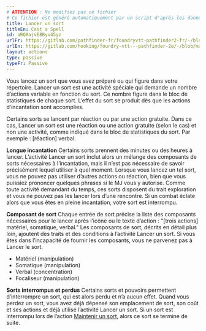 ```yaml
---
# ATTENTION : Ne modifiez pas ce fichier
# Ce fichier est généré automatiquement par un script d'après les données du module Foundry VTT officiel et de sa traduction
title: Lancer un sort
titleEn: Cast a Spell
id: aBQ8ajvEBByv45yz
urlFr: https://gitlab.com/pathfinder-fr/foundryvtt-pathfinder2-fr/-/blob/master/data/actions/aBQ8ajvEBByv45yz.htm
urlEn: https://gitlab.com/hooking/foundry-vtt---pathfinder-2e/-/blob/master/packs/data/actions.db/cast-a-spell.json
layout: actions
type: passive
typeFr: Passive
---
```

Vous lancez un sort que vous avez préparé ou qui figure dans votre répertoire. Lancer un sort est une activité spéciale qui demande un nombre d’actions variable en fonction du sort. Ce nombre figure dans le bloc de statistiques de chaque sort. L’effet du sort se produit dès que les actions d’incantation sont accomplies.

Certains sorts se lancent par réaction ou par une action gratuite. Dans ce cas, Lancer un sort est une réaction ou une action gratuite (selon le cas) et non une activité, comme indiqué dans le bloc de statistiques du sort. Par exemple : [réaction] verbal.

**Longue incantation** Certains sorts prennent des minutes ou des heures à lancer. L’activité Lancer un sort inclut alors un mélange des composants de sorts nécessaires à l’incantation, mais il n’est pas nécessaire de savoir précisément lequel utiliser à quel moment. Lorsque vous lancez un tel sort, vous ne pouvez pas utiliser d’autres actions ou réaction, bien que vous puissiez prononcer quelques phrases si le MJ vous y autorise. Comme toute activité demandant du temps, ces sorts disposent du trait exploration et vous ne pouvez pas les lancer lors d’une rencontre. Si un combat éclate alors que vous êtes en pleine incantation, votre sort est interrompu.

**Composant de sort** Chaque entrée de sort précise la liste des composants nécessaires pour le lancer après l’icône ou le texte d’action : "[trois actions] matériel, somatique, verbal." Les composants de sort, décrits en détail plus loin, ajoutent des traits et des conditions à l’activité Lancer un sort. Si vous êtes dans l’incapacité de fournir les composants, vous ne parvenez pas à Lancer le sort.

- Matériel (manipulation)
- Somatique (manipulation)
- Verbal (concentration)
- Focaliseur (manipulation)

**Sorts interrompus et perdus** Certains sorts et pouvoirs permettent d’interrompre un sort, qui est alors perdu et n’a aucun effet. Quand vous perdez un sort, vous avez déjà dépensé son emplacement de sort, son coût et ses actions et déjà utilisé l’activité Lancer un sort. Si un sort est interrompu lors de l’action [Maintenir un sort](maintenir-un-sort.md), alors ce sort se termine de suite.

